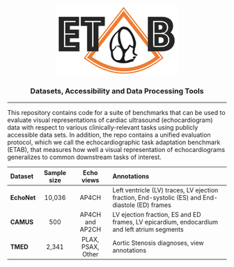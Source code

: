 <p align="center">
  <img width="280" height="160" src="assets/etab_logo.png" />
</p>

<h3 align="center">
    <b> Datasets, Accessibility and Data Processing Tools </b>
</h3>

---------------

This repository contains code for a suite of benchmarks that can be used to evaluate visual representations of cardiac ultrasound (echocardiogram) data with respect to various clinically-relevant tasks using publicly accessible data sets. In addition, the repo contains a unified evaluation protocol, which we call the echocardiographic task adaptation benchmark (ETAB), that measures how well a visual representation of echocardiograms generalizes to common downstream tasks of interest.



| Dataset |  Sample size |  Echo views |  Annotations  | 
| :---         |     :---:      |      :---:      |  :--- |
| **EchoNet**   | 10,036 | AP4CH | Left ventricle (LV) traces, LV ejection fraction, End-systolic (ES) and End-diastole (ED) frames   |
| **CAMUS**     | 500  | AP4CH and AP2CH | LV ejection fraction, ES and ED frames, LV epicardium, endocardium and left atrium segments    |
| **TMED**      | 2,341 | PLAX, PSAX, Other | Aortic Stenosis diagnoses, view annotations  |


